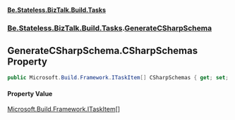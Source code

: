 #### [Be.Stateless.BizTalk.Build.Tasks](README.md 'README')
### [Be.Stateless.BizTalk.Build.Tasks](Be.Stateless.BizTalk.Build.Tasks.md 'Be.Stateless.BizTalk.Build.Tasks').[GenerateCSharpSchema](GenerateCSharpSchema.md 'Be.Stateless.BizTalk.Build.Tasks.GenerateCSharpSchema')

## GenerateCSharpSchema.CSharpSchemas Property

```csharp
public Microsoft.Build.Framework.ITaskItem[] CSharpSchemas { get; set; }
```

#### Property Value
[Microsoft.Build.Framework.ITaskItem](https://docs.microsoft.com/en-us/dotnet/api/Microsoft.Build.Framework.ITaskItem 'Microsoft.Build.Framework.ITaskItem')[[]](https://docs.microsoft.com/en-us/dotnet/api/System.Array 'System.Array')